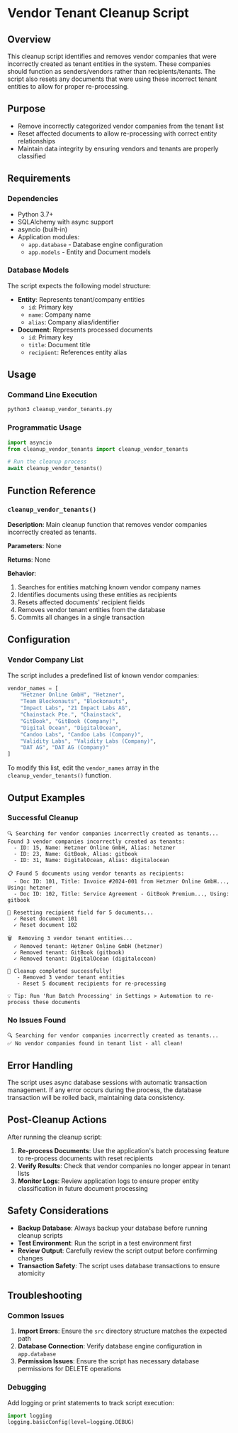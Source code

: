 <!--
This documentation was auto-generated by Claude on 2025-06-01T06-25-55.
Source file: ./src/backend/app/cleanup_vendor_tenants.py
-->

# Vendor Tenant Cleanup Script

## Overview

This cleanup script identifies and removes vendor companies that were incorrectly created as tenant entities in the system. These companies should function as senders/vendors rather than recipients/tenants. The script also resets any documents that were using these incorrect tenant entities to allow for proper re-processing.

## Purpose

- Remove incorrectly categorized vendor companies from the tenant list
- Reset affected documents to allow re-processing with correct entity relationships
- Maintain data integrity by ensuring vendors and tenants are properly classified

## Requirements

### Dependencies

- Python 3.7+
- SQLAlchemy with async support
- asyncio (built-in)
- Application modules:
  - `app.database` - Database engine configuration
  - `app.models` - Entity and Document models

### Database Models

The script expects the following model structure:

- **Entity**: Represents tenant/company entities
  - `id`: Primary key
  - `name`: Company name
  - `alias`: Company alias/identifier
- **Document**: Represents processed documents
  - `id`: Primary key
  - `title`: Document title
  - `recipient`: References entity alias

## Usage

### Command Line Execution

```bash
python3 cleanup_vendor_tenants.py
```

### Programmatic Usage

```python
import asyncio
from cleanup_vendor_tenants import cleanup_vendor_tenants

# Run the cleanup process
await cleanup_vendor_tenants()
```

## Function Reference

### `cleanup_vendor_tenants()`

**Description**: Main cleanup function that removes vendor companies incorrectly created as tenants.

**Parameters**: None

**Returns**: None

**Behavior**:
1. Searches for entities matching known vendor company names
2. Identifies documents using these entities as recipients
3. Resets affected documents' recipient fields
4. Removes vendor tenant entities from the database
5. Commits all changes in a single transaction

## Configuration

### Vendor Company List

The script includes a predefined list of known vendor companies:

```python
vendor_names = [
    "Hetzner Online GmbH", "Hetzner",
    "Team Blockonauts", "Blockonauts", 
    "Impact Labs", "21 Impact Labs AG",
    "Chainstack Pte.", "Chainstack",
    "GitBook", "GitBook (Company)",
    "Digital Ocean", "DigitalOcean",
    "Candoo Labs", "Candoo Labs (Company)",
    "Validity Labs", "Validity Labs (Company)",
    "DAT AG", "DAT AG (Company)"
]
```

To modify this list, edit the `vendor_names` array in the `cleanup_vendor_tenants()` function.

## Output Examples

### Successful Cleanup

```
🔍 Searching for vendor companies incorrectly created as tenants...
Found 3 vendor companies incorrectly created as tenants:
  - ID: 15, Name: Hetzner Online GmbH, Alias: hetzner
  - ID: 23, Name: GitBook, Alias: gitbook
  - ID: 31, Name: DigitalOcean, Alias: digitalocean

📋 Found 5 documents using vendor tenants as recipients:
  - Doc ID: 101, Title: Invoice #2024-001 from Hetzner Online GmbH..., Using: hetzner
  - Doc ID: 102, Title: Service Agreement - GitBook Premium..., Using: gitbook

🔄 Resetting recipient field for 5 documents...
  ✓ Reset document 101
  ✓ Reset document 102

🗑️  Removing 3 vendor tenant entities...
  ✓ Removed tenant: Hetzner Online GmbH (hetzner)
  ✓ Removed tenant: GitBook (gitbook)
  ✓ Removed tenant: DigitalOcean (digitalocean)

🎉 Cleanup completed successfully!
   - Removed 3 vendor tenant entities
   - Reset 5 document recipients for re-processing

💡 Tip: Run 'Run Batch Processing' in Settings > Automation to re-process these documents
```

### No Issues Found

```
🔍 Searching for vendor companies incorrectly created as tenants...
✅ No vendor companies found in tenant list - all clean!
```

## Error Handling

The script uses async database sessions with automatic transaction management. If any error occurs during the process, the database transaction will be rolled back, maintaining data consistency.

## Post-Cleanup Actions

After running the cleanup script:

1. **Re-process Documents**: Use the application's batch processing feature to re-process documents with reset recipients
2. **Verify Results**: Check that vendor companies no longer appear in tenant lists
3. **Monitor Logs**: Review application logs to ensure proper entity classification in future document processing

## Safety Considerations

- **Backup Database**: Always backup your database before running cleanup scripts
- **Test Environment**: Run the script in a test environment first
- **Review Output**: Carefully review the script output before confirming changes
- **Transaction Safety**: The script uses database transactions to ensure atomicity

## Troubleshooting

### Common Issues

1. **Import Errors**: Ensure the `src` directory structure matches the expected path
2. **Database Connection**: Verify database engine configuration in `app.database`
3. **Permission Issues**: Ensure the script has necessary database permissions for DELETE operations

### Debugging

Add logging or print statements to track script execution:

```python
import logging
logging.basicConfig(level=logging.DEBUG)
```